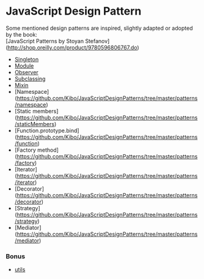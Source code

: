 # JavaScript Design Pattern

Some mentioned design patterns are inspired, slightly adapted or adopted by the book:<br>
	[JavaScript Patterns by Stoyan Stefanov] (http://shop.oreilly.com/product/9780596806767.do)

- [Singleton](https://github.com/Kibo/JavaScriptDesignPatterns/tree/master/patterns/singletonPattern)
- [Module](https://github.com/Kibo/JavaScriptDesignPatterns/tree/master/patterns/modulePattern)
- [Observer](https://github.com/Kibo/JavaScriptDesignPatterns/tree/master/patterns/observerPattern)
- [Subclassing](https://github.com/Kibo/JavaScriptDesignPatterns/tree/master/patterns/subclassing)
- [Mixin](https://github.com/Kibo/JavaScriptDesignPatterns/tree/master/patterns/mixinPattern)
- [Namespace] (https://github.com/Kibo/JavaScriptDesignPatterns/tree/master/patterns/namespace)
- [Static members] (https://github.com/Kibo/JavaScriptDesignPatterns/tree/master/patterns/staticMembers)
- [Function.prototype.bind] (https://github.com/Kibo/JavaScriptDesignPatterns/tree/master/patterns/function)
- [Factory method] (https://github.com/Kibo/JavaScriptDesignPatterns/tree/master/patterns/factory)
- [Iterator] (https://github.com/Kibo/JavaScriptDesignPatterns/tree/master/patterns/iterator)
- [Decorator] (https://github.com/Kibo/JavaScriptDesignPatterns/tree/master/patterns/decorator)
- [Strategy] (https://github.com/Kibo/JavaScriptDesignPatterns/tree/master/patterns/strategy)
- [Mediator] (https://github.com/Kibo/JavaScriptDesignPatterns/tree/master/patterns/mediator)

### Bonus
- [utils](https://github.com/Kibo/JavaScriptDesignPatterns/tree/master/patterns/utils)
